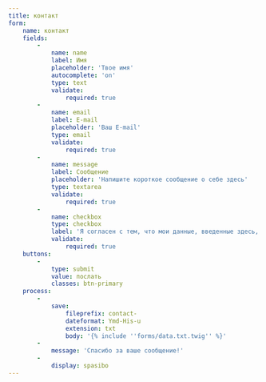 ```yaml
---
title: контакт
form:
    name: контакт
    fields:
        -
            name: name
            label: Имя
            placeholder: 'Твое имя'
            autocomplete: 'on'
            type: text
            validate:
                required: true
        -
            name: email
            label: E-mail
            placeholder: 'Ваш E-mail'
            type: email
            validate:
                required: true
        -
            name: message
            label: Cообщение
            placeholder: 'Напишите короткое сообщение о себе здесь'
            type: textarea
            validate:
                required: true
        -
            name: checkbox
            type: checkbox
            label: 'Я согласен с тем, что мои данные, введенные здесь, будут храниться на сервере, чтобы связаться со мной. Больше в политике конфиденциальности.'
            validate:
                required: true
    buttons:
        -
            type: submit
            value: послать
            classes: btn-primary
    process:
        -
            save:
                fileprefix: contact-
                dateformat: Ymd-His-u
                extension: txt
                body: '{% include ''forms/data.txt.twig'' %}'
        -
            message: 'Спасибо за ваше сообщение!'
        -
            display: spasibo
---
```


